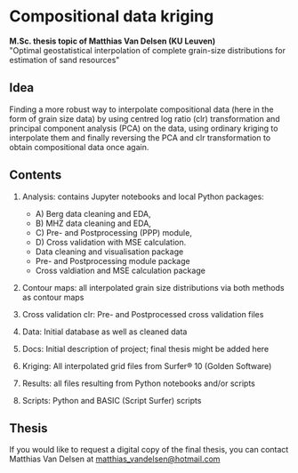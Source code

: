 # Compositional data kriging
**M.Sc. thesis topic of Matthias Van Delsen (KU Leuven)**  
"Optimal geostatistical interpolation of complete grain-size distributions for estimation of sand resources"

## Idea
Finding a more robust way to interpolate compositional data (here in the form of grain size data) by using centred log ratio (clr) transformation and principal component analysis (PCA) on the data, using ordinary kriging to interpolate them and finally reversing the PCA and clr transformation to obtain compositional data once again.

## Contents
1) Analysis: contains Jupyter notebooks and local Python packages:
	-	A) Berg data cleaning and EDA, 
	-	B) MHZ data cleaning and EDA, 
	-	C)  Pre- and Postprocessing (PPP) module,
	-	D) Cross validation with MSE calculation.
   	- 	Data cleaning and visualisation package
   	- 	Pre- and Postprocessing module package
   	- 	Cross valdiation and MSE calculation package

2) Contour maps: all interpolated grain size distributions via both methods as contour maps

3) Cross validation clr: Pre- and Postprocessed cross validation files

4) Data: Initial database as well as cleaned data

5) Docs: Initial description of project; final thesis might be added here

6) Kriging: All interpolated grid files from Surfer® 10 (Golden Software)

7) Results: all files resulting from Python notebooks and/or scripts

8) Scripts: Python and BASIC (Script Surfer) scripts

## Thesis
If you would like to request a digital copy of the final thesis, you can contact Matthias Van Delsen at matthias_vandelsen@hotmail.com
